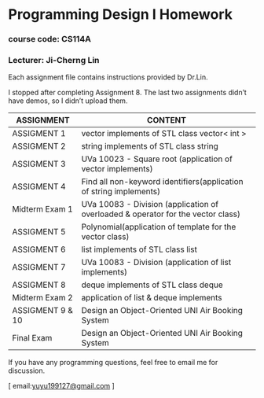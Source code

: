 # Programming Design I Homework
### course code: CS114A
### Lecturer: Ji-Cherng Lin

Each assignment file contains instructions provided by Dr.Lin.

I stopped after completing Assignment 8. The last two assignments didn’t have demos, so I didn’t upload them.

| ASSIGNMENT | CONTENT |
|------------|---------|
|ASSIGMENT 1|vector implements of STL class vector< int >|
|ASSIGMENT 2|string implements of STL class string|
|ASSIGMENT 3|UVa 10023 - Square root (application of vector implements)|
|ASSIGMENT 4|Find all non-keyword identifiers(application of string implements)|
|Midterm  Exam 1|UVa 10083 - Division (application of overloaded & operator for the vector class)|
|ASSIGMENT 5|Polynomial(application of template for the vector class)|
|ASSIGMENT 6|list implements of STL class list|
|ASSIGMENT 7|UVa 10083 - Division (application of list implements) |
|ASSIGMENT 8|deque implements of STL class deque|
|Midterm  Exam 2|application of list & deque implements|
|ASSIGMENT 9 & 10|Design an Object-Oriented UNI Air Booking System|
|Final Exam |Design an Object-Oriented UNI Air Booking System|

If you have any programming questions, feel free to email me for discussion.

[ email:yuyu199127@gmail.com ]
